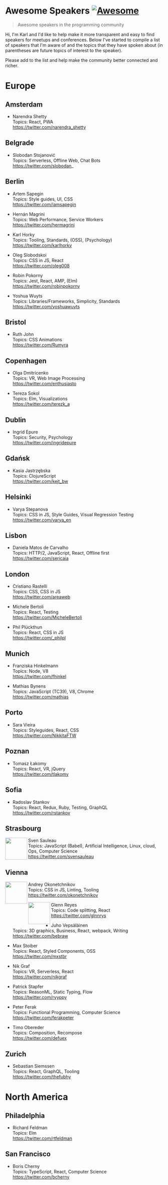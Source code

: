 # Awesome Speakers [![Awesome](https://awesome.re/badge.svg)](https://awesome.re)


> Awesome speakers in the programming community

Hi, I'm Karl and I'd like to help make it more transparent and easy to find speakers for meetups and conferences. Below I've started to compile a list of speakers that I'm aware of and the topics that they have spoken about (in parentheses are future topics of interest to the speaker).

Please add to the list and help make the community better connected and richer.

# Europe

## Amsterdam

* Narendra Shetty  
Topics: React, PWA  
https://twitter.com/narendra_shetty

## Belgrade

* Slobodan Stojanović  
Topics: Serverless, Offline Web, Chat Bots  
https://twitter.com/slobodan_

## Berlin

* Artem Sapegin  
Topics: Style guides, UI, CSS  
https://twitter.com/iamsapegin

* Hernán Magrini  
Topics: Web Performance, Service Workers  
https://twitter.com/hermagrini

* Karl Horky  
Topics: Tooling, Standards, (OSS), (Psychology)  
https://twitter.com/karlhorky

* Oleg Slobodskoi  
Topics: CSS in JS, React  
https://twitter.com/oleg008

* Robin Pokorny  
Topics: Jest, React, AMP, (Elm)  
https://twitter.com/robinpokorny

* Yoshua Wuyts  
Topics: Libraries/Frameworks, Simplicity, Standards  
https://twitter.com/yoshuawuyts

## Bristol

* Ruth John  
Topics: CSS Animations  
https://twitter.com/Rumyra

## Copenhagen

* Olga Dmitricenko  
Topics: VR, Web Image Processing  
https://twitter.com/enthusiasto

* Tereza Sokol  
Topics: Elm, Visualizations  
https://twitter.com/terezk_a

## Dublin

* Ingrid Epure  
Topics: Security, Psychology  
https://twitter.com/ingridepure

## Gdańsk

* Kasia Jastrzębska  
Topics: ClojureScript  
https://twitter.com/kejt_bw

## Helsinki

* Varya Stepanova  
Topics: CSS in JS, Style Guides, Visual Regression Testing  
https://twitter.com/varya_en

## Lisbon

* Daniela Matos de Carvalho  
Topics: HTTP/2, JavaScript, React, Offline first  
https://twitter.com/sericaia

## London

* Cristiano Rastelli  
Topics: CSS, CSS in JS  
https://twitter.com/areaweb

* Michele Bertoli  
Topics: React, Testing  
https://twitter.com/MicheleBertoli

* Phil Plückthun  
Topics: React, CSS in JS  
https://twitter.com/_philpl

## Munich

* Franziska Hinkelmann  
Topics: Node, V8  
https://twitter.com/fhinkel

* Mathias Bynens  
Topics: JavaScript (TC39), V8, Chrome  
https://twitter.com/mathias

## Porto

* Sara Vieira  
Topics: Styleguides, React, CSS  
https://twitter.com/NikkitaFTW

## Poznan

* Tomasz Łakomy  
Topics: React, VR, jQuery  
https://twitter.com/tlakomy

## Sofia

* Radoslav Stankov  
Topics: React, Redux, Ruby, Testing, GraphQL  
https://twitter.com/rstankov

## Strasbourg

<img src="https://pbs.twimg.com/profile_images/805046964077400064/TYMf6IWP_400x400.jpg" height="70px" width="auto" align="left" />

Sven Sauleau    
Topics: JavaScript (Babel), Artificial Intelligence, Linux, cloud, Ops, Computer Science    
https://twitter.com/svensauleau

## Vienna

<img src="https://pbs.twimg.com/profile_images/678903331176214528/TQTdqGwD_400x400.jpg" height="70px" width="auto" align="left" />

Andrey Okonetchnikov  
Topics: CSS in JS, Linting, Tooling  
https://twitter.com/okonetchnikov

<img src="https://pbs.twimg.com/profile_images/687205014348103680/ZcIXYv4g_400x400.jpg" height="70px" width="auto" align="left" />

Glenn Reyes  
Topics: Code splitting, React  
https://twitter.com/glnnrys

* Juho Vepsäläinen  
Topics: 3D graphics, Business, React, webpack, Writing  
https://twitter.com/bebraw

* Max Stoiber  
Topics: React, Styled Components, OSS  
https://twitter.com/mxstbr

* Nik Graf  
Topics: VR, Serverless, React  
https://twitter.com/nikgraf

* Patrick Stapfer  
Topics: ReasonML, Static Typing, Flow  
https://twitter.com/ryyppy

* Peter Ferak  
Topics: Functional Programming, Computer Science  
https://twitter.com/ferakpeter

* Timo Obereder  
Topics: Composition, Recompose  
https://twitter.com/defuex


## Zurich

* Sebastian Siemssen  
Topics: React, GraphQL, Tooling  
https://twitter.com/thefubhy

# North America

## Philadelphia

* Richard Feldman  
Topics: Elm  
https://twitter.com/rtfeldman

## San Francisco

* Boris Cherny  
Topics: TypeScript, React, Computer Science  
https://twitter.com/bcherny
